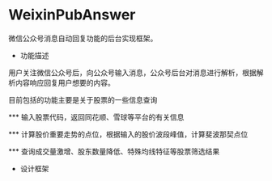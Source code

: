 # WeixinPubAnswer
微信公众号消息自动回复功能的后台实现框架。

* 功能描述

用户关注微信公众号后，向公众号输入消息，公众号后台对消息进行解析，根据解析内容响应回复用户想要的内容。

目前包括的功能主要是关于股票的一些信息查询

*** 输入股票代码，返回同花顺、雪球等平台的有关信息

*** 计算股价重要走势的点位，根据输入的股价波段峰值，计算斐波那契点位

*** 查询成交量激增、股东数量降低、特殊均线特征等股票筛选结果

* 设计框架
